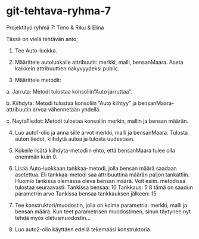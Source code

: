 # git-tehtava-ryhma-7
Projektityö ryhmä 7: Timo & Riku & Elina

Tässä on vielä tehtävän anto;

1. Tee Auto-luokka.

2. Määrittele autoluokalle attribuutit: merkki, malli, bensanMaara. Aseta kaikkein attribuuttien näkyvyydeksi public.

3. Määrittele metodit:

a. Jarruta: Metodi tulostaa konsoliin”Auto jarruttaa”.

b. Kiihdyta: Metodi tulostaa konsoliin ”Auto kiihtyy” ja bensanMaara-attribuutin arvoa vähennetään yhdellä.

c. NaytaTiedot: Metodi tulostaa konsoliin merkin, mallin ja bensan määrän.

4. Luo auto1-olio ja anna sille arvot merkki, malli ja bensanMaara. Tulosta auton tiedot, kiihdytä autoa ja tulosta uudestaan.

5. Kokeile lisätä kiihdyta-metodiin ehto, että bensanMaara tulee olla enemmän kuin 0.

6. Lisää Auto-luokkaan tankkaa-metodi, jolla bensan määrä saadaan asetettua. Eli tankkaa-metodi saa attribuuttina määrän paljon tankattiin. Huomio tankissa olemassa oleva bensan määrä. Voit esim. metodissa tulostaa seuraavasti: Tankissa bensaa: 10 Tankkaus: 5 ß tämä on saadun parametrin arvo Tankissa bensaa tankkauksen jälkeen: 15

7. Tee konstruktori/muodostin, jolla on kolme parametria: merkki, malli ja bensan määrä. Kun teet parametrisen muodostimen, sinun täytynee nyt tehdä myös oletusmuodostin...

8. Luo auto2-olio käyttäen edellä tekemääsi konstruktoria. 
